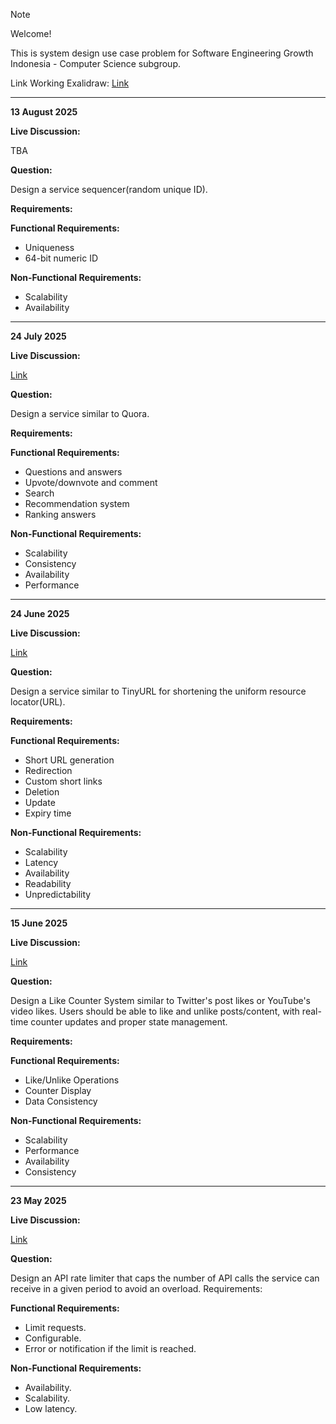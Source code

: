 > [!NOTE]
> Welcome!
>
> This is system design use case problem  for Software Engineering Growth Indonesia - Computer Science subgroup.
>
> Link Working Exalidraw: [Link](https://drive.google.com/drive/folders/1Eqf8z1sTqiKHDKtkdWWT8IAzguSQw6Dk?usp=sharing)

---
**13 August 2025**

**Live Discussion:**

TBA

**Question:**

Design a service sequencer(random unique ID).

**Requirements:**

**Functional Requirements:**
- Uniqueness
- 64-bit numeric ID

**Non-Functional Requirements:**
- Scalability
- Availability

------

**24 July 2025**

**Live Discussion:**

[Link](https://www.youtube.com/live/UXDWJhEuZHI?si=3WZOfDoBZoyZNWU7)

**Question:**

Design a service similar to Quora.

**Requirements:**

**Functional Requirements:**
- Questions and answers
- Upvote/downvote and comment
- Search
- Recommendation system
- Ranking answers

**Non-Functional Requirements:**
- Scalability
- Consistency
- Availability
- Performance

------

**24 June 2025**

**Live Discussion:**

[Link](https://www.youtube.com/live/VkUsfNzyOW0?si=pgmAl2Zj9vDcpeTl)

**Question:**

Design a service similar to TinyURL for shortening the uniform resource locator(URL).

**Requirements:**

**Functional Requirements:**
- Short URL generation
- Redirection
- Custom short links
- Deletion
- Update
- Expiry time

**Non-Functional Requirements:**
- Scalability
- Latency
- Availability
- Readability
- Unpredictability

------

**15 June 2025**

**Live Discussion:**

[Link](https://www.youtube.com/watch?v=zSZP31aIFPA)

**Question:**

Design a Like Counter System similar to Twitter's post likes or YouTube's video likes. Users should be able to like and unlike posts/content, with real-time counter updates and proper state management.

**Requirements:**

**Functional Requirements:**
- Like/Unlike Operations
- Counter Display
- Data Consistency

**Non-Functional Requirements:**
- Scalability
- Performance
- Availability
- Consistency

------

**23 May 2025**

**Live Discussion:**

[Link](https://www.youtube.com/live/gBrOn1bejuM?si=b05dgTIzKSnNp-i4)

**Question:**

Design an API rate limiter that caps the number of API calls the service can receive in a given period to avoid an overload.
Requirements:

**Functional Requirements:**
- Limit requests.
- Configurable.
- Error or notification if the limit is reached.

**Non-Functional Requirements:**
- Availability.
- Scalability.
- Low latency.
